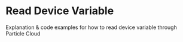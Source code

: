 # Read Device Variable

Explanation & code examples for how to read device variable through Particle Cloud

